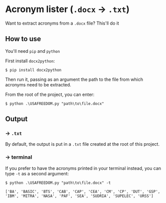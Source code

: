 # Acronym lister (`.docx` → `.txt`)

Want to extract acronyms from a `.docx` file? This'll do it

## How to use

You'll need `pip` and `python`

First install `docx2python`:
```shell
$ pip install docx2python
```

Then run it, passing as an argument the path to the file from which acronyms need to be extracted. 

From the root of the project, you can enter: 

```shell
$ python .\USAFREEDOM.py "path\to\file.docx"
```

## Output

### → `.txt`

By default, the output is put in a `.txt` file created at the root of this project.

### → terminal

If you prefer to have the acronyms printed in your terminal instead, you can type `-t` as a second argument:
```shell
$ python .\USAFREEDOM.py "path\to\file.docx" -t
```
```shell
['BA', 'BASIC', 'BTS', 'CAB', 'CAP', 'CEA', 'CM', 'CP', 'DUT', 'GSP', 'IBM', 'MITRA', 'NASA', 'PAF', 'SEA', 'SUDRIA', 'SUPELEC', 'URSS']
```